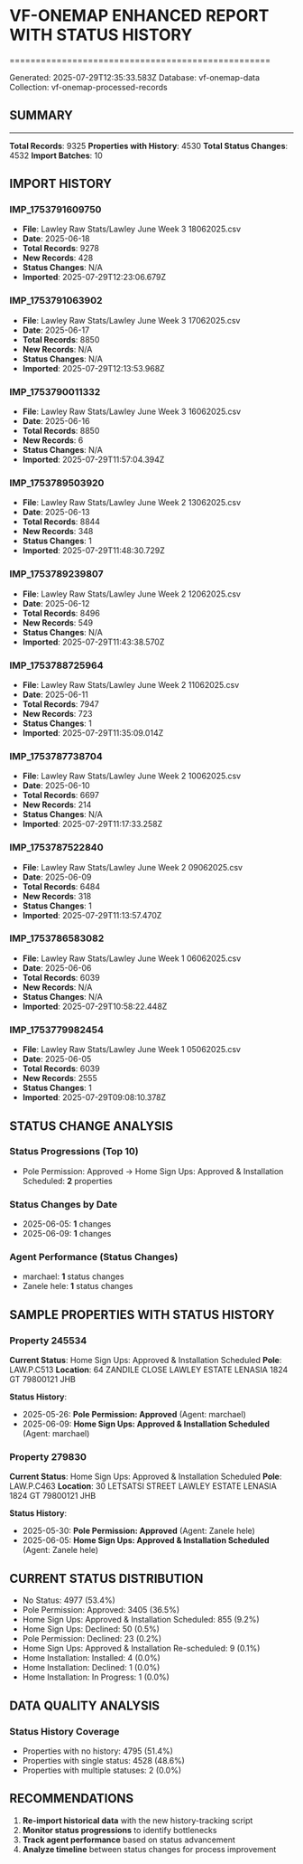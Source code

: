 # VF-ONEMAP ENHANCED REPORT WITH STATUS HISTORY
==================================================

Generated: 2025-07-29T12:35:33.583Z
Database: vf-onemap-data
Collection: vf-onemap-processed-records

## SUMMARY
--------------------
**Total Records**: 9325
**Properties with History**: 4530
**Total Status Changes**: 4532
**Import Batches**: 10

## IMPORT HISTORY

### IMP_1753791609750
- **File**: Lawley Raw Stats/Lawley June Week 3 18062025.csv
- **Date**: 2025-06-18
- **Total Records**: 9278
- **New Records**: 428
- **Status Changes**: N/A
- **Imported**: 2025-07-29T12:23:06.679Z

### IMP_1753791063902
- **File**: Lawley Raw Stats/Lawley June Week 3 17062025.csv
- **Date**: 2025-06-17
- **Total Records**: 8850
- **New Records**: N/A
- **Status Changes**: N/A
- **Imported**: 2025-07-29T12:13:53.968Z

### IMP_1753790011332
- **File**: Lawley Raw Stats/Lawley June Week 3 16062025.csv
- **Date**: 2025-06-16
- **Total Records**: 8850
- **New Records**: 6
- **Status Changes**: N/A
- **Imported**: 2025-07-29T11:57:04.394Z

### IMP_1753789503920
- **File**: Lawley Raw Stats/Lawley June Week 2 13062025.csv
- **Date**: 2025-06-13
- **Total Records**: 8844
- **New Records**: 348
- **Status Changes**: 1
- **Imported**: 2025-07-29T11:48:30.729Z

### IMP_1753789239807
- **File**: Lawley Raw Stats/Lawley June Week 2 12062025.csv
- **Date**: 2025-06-12
- **Total Records**: 8496
- **New Records**: 549
- **Status Changes**: N/A
- **Imported**: 2025-07-29T11:43:38.570Z

### IMP_1753788725964
- **File**: Lawley Raw Stats/Lawley June Week 2 11062025.csv
- **Date**: 2025-06-11
- **Total Records**: 7947
- **New Records**: 723
- **Status Changes**: 1
- **Imported**: 2025-07-29T11:35:09.014Z

### IMP_1753787738704
- **File**: Lawley Raw Stats/Lawley June Week 2 10062025.csv
- **Date**: 2025-06-10
- **Total Records**: 6697
- **New Records**: 214
- **Status Changes**: N/A
- **Imported**: 2025-07-29T11:17:33.258Z

### IMP_1753787522840
- **File**: Lawley Raw Stats/Lawley June Week 2 09062025.csv
- **Date**: 2025-06-09
- **Total Records**: 6484
- **New Records**: 318
- **Status Changes**: 1
- **Imported**: 2025-07-29T11:13:57.470Z

### IMP_1753786583082
- **File**: Lawley Raw Stats/Lawley June Week 1 06062025.csv
- **Date**: 2025-06-06
- **Total Records**: 6039
- **New Records**: N/A
- **Status Changes**: N/A
- **Imported**: 2025-07-29T10:58:22.448Z

### IMP_1753779982454
- **File**: Lawley Raw Stats/Lawley June  Week 1 05062025.csv
- **Date**: 2025-06-05
- **Total Records**: 6039
- **New Records**: 2555
- **Status Changes**: 1
- **Imported**: 2025-07-29T09:08:10.378Z

## STATUS CHANGE ANALYSIS

### Status Progressions (Top 10)
- Pole Permission: Approved → Home Sign Ups: Approved & Installation Scheduled: **2** properties

### Status Changes by Date
- 2025-06-05: **1** changes
- 2025-06-09: **1** changes

### Agent Performance (Status Changes)
- marchael: **1** status changes
- Zanele hele: **1** status changes

## SAMPLE PROPERTIES WITH STATUS HISTORY

### Property 245534
**Current Status**: Home Sign Ups: Approved & Installation Scheduled
**Pole**: LAW.P.C513
**Location**: 64 ZANDILE CLOSE LAWLEY ESTATE LENASIA 1824 GT 79800121 JHB

**Status History**:
- 2025-05-26: **Pole Permission: Approved** (Agent: marchael)
- 2025-06-09: **Home Sign Ups: Approved & Installation Scheduled** (Agent: marchael)

### Property 279830
**Current Status**: Home Sign Ups: Approved & Installation Scheduled
**Pole**: LAW.P.C463
**Location**: 30 LETSATSI STREET LAWLEY ESTATE LENASIA 1824 GT 79800121 JHB

**Status History**:
- 2025-05-30: **Pole Permission: Approved** (Agent: Zanele hele)
- 2025-06-05: **Home Sign Ups: Approved & Installation Scheduled** (Agent: Zanele hele)

## CURRENT STATUS DISTRIBUTION

- No Status: 4977 (53.4%)
- Pole Permission: Approved: 3405 (36.5%)
- Home Sign Ups: Approved & Installation Scheduled: 855 (9.2%)
- Home Sign Ups: Declined: 50 (0.5%)
- Pole Permission: Declined: 23 (0.2%)
- Home Sign Ups: Approved & Installation Re-scheduled: 9 (0.1%)
- Home Installation: Installed: 4 (0.0%)
- Home Installation: Declined: 1 (0.0%)
- Home Installation: In Progress: 1 (0.0%)

## DATA QUALITY ANALYSIS

### Status History Coverage
- Properties with no history: 4795 (51.4%)
- Properties with single status: 4528 (48.6%)
- Properties with multiple statuses: 2 (0.0%)

## RECOMMENDATIONS

1. **Re-import historical data** with the new history-tracking script
2. **Monitor status progressions** to identify bottlenecks
3. **Track agent performance** based on status advancement
4. **Analyze timeline** between status changes for process improvement
